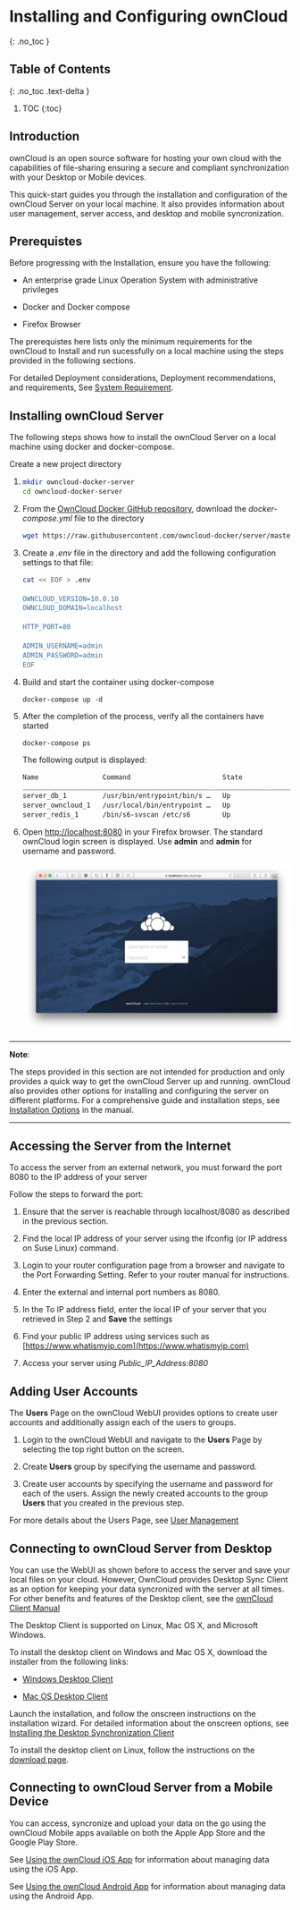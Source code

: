 # Installing and Configuring ownCloud
{: .no_toc }

## Table of Contents
{: .no_toc .text-delta }

1. TOC 
{:toc}


## Introduction

ownCloud is an open source software for hosting your own cloud with the capabilities of file-sharing ensuring a secure and compliant synchronization with your Desktop or Mobile devices. 

This quick-start guides you through the installation and configuration of the ownCloud Server on your local machine. It also provides information about user management, server access, and desktop and mobile syncronization.  

## Prerequistes

Before progressing with the Installation, ensure you have the following:

- An enterprise grade Linux Operation System with administrative privileges

- Docker and Docker compose

- Firefox Browser

The prerequistes here lists only the minimum requirements for the ownCloud to Install and run sucessfully on a local machine using the steps provided in the following sections. 

For detailed Deployment considerations, Deployment recommendations, and requirements, See [System Requirement](https://doc.owncloud.org/server/10.1/admin_manual/installation/system_requirements.html).

## Installing ownCloud Server

The following steps shows how to install the ownCloud Server on a local machine using docker and docker-compose.

Create a new project directory

1. ```bash
   mkdir owncloud-docker-server
   cd owncloud-docker-server
   ```

2. From the [OwnCloud Docker GitHub repository](https://github.com/owncloud-docker/server.git), download the *docker-compose.yml* file to the directory
   
   ```bash
   wget https://raw.githubusercontent.com/owncloud-docker/server/master/docker-compose.yml
   ```

3. Create a *.env* file in the directory and add the following configuration settings to that file:
   
   ```bash
   cat << EOF > .env
   
   OWNCLOUD_VERSION=10.0.10
   OWNCLOUD_DOMAIN=localhost
   
   HTTP_PORT=80
   
   ADMIN_USERNAME=admin
   ADMIN_PASSWORD=admin
   EOF
   ```

4. Build and start the container using docker-compose
   
   ```docker
   docker-compose up -d
   ```

5. After the completion of the process, verify all the containers have started
   
   ```docker
   docker-compose ps
   ```
   
   The following output is displayed:
   
   ```bash
   Name                Command                       State             Ports
   __________________________________________________________________________________________
   server_db_1         /usr/bin/entrypoint/bin/s …   Up                3306/tcp
   server_owncloud_1   /usr/local/bin/entrypoint …   Up                0.0.0.0:8080->8080/tcp
   server_redis_1      /bin/s6-svscan /etc/s6        Up                6379/tcp
   ```

6. Open [http://localhost:8080](http://localhost:8080/) in your Firefox browser. The standard ownCloud login screen is displayed. Use **admin** and **admin** for username and password.
   
   ![owncloud-ui-login](owncloud-ui-login.png) 

---

**Note**:

The steps provided in this section are not intended for production and only provides a quick way to get the ownCloud Server up and running. ownCloud also provides other options for installing and configuring the server on different platforms. For a comprehensive guide and installation steps, see [Installation Options](https://doc.owncloud.org/server/10.1/admin_manual/installation/) in the manual.

---

## Accessing the Server from the Internet

To access the server from an external network, you must forward the port 8080 to the IP address of your server

Follow the steps to forward the port:

1. Ensure that the server is reachable through localhost/8080 as described in the previous section. 

2. Find the local IP address of your server using the ifconfig (or IP address on Suse Linux) command.

3. Login to your router configuration page from a browser and navigate to the Port Forwarding Setting. Refer to your router manual for instructions.

4. Enter the external and internal port numbers as 8080.

5. In the To IP address field, enter the local IP of your server that you retrieved in Step 2 and **Save** the settings

6. Find your public IP address using services such as [https://www.whatismyip.com](https://www.whatismyip.com)

7. Access your server using *Public_IP_Address:8080*

## Adding User Accounts

The **Users** Page on the ownCloud WebUI provides options to create user accounts and additionally assign each of the users to groups.

1. Login to the ownCloud WebUI and navigate to the **Users** Page by selecting the top right button on the screen.

2. Create **Users** group by specifying the username and password.

3. Create user accounts by specifying the username and password for each of the users. Assign the newly created accounts to the group **Users** that you created in the previous step.

For more details about the Users Page, see [User Management](https://doc.owncloud.org/server/9.0/admin_manual/configuration_user/user_configuration.html#creating-a-new-user)

## Connecting to ownCloud Server from Desktop

You can use the WebUI as shown before to access the server and save your local files on your cloud. However, OwnCloud provides Desktop Sync Client as an option for keeping your data syncronized with the server at all times. For other benefits and features of the Desktop client, see the [ownCloud Client Manual](https://doc.owncloud.org/desktop/2.1/introduction.html)

The Desktop Client is supported on Linux, Mac OS X, and Microsoft Windows. 

To install the desktop client on Windows and Mac OS X, download the installer from the following links:

* [Windows Desktop Client](https://download.owncloud.com/desktop/stable/ownCloud-2.5.4.11654.11466.msi)

* [Mac OS Desktop Client](https://download.owncloud.com/desktop/stable/ownCloud-2.5.4.11456.pkg)

Launch the installation, and follow the onscreen instructions on the installation wizard. For detailed information about the onscreen options, see [Installing the Desktop Synchronization Client](https://doc.owncloud.org/desktop/2.1/installing.html)

To install the desktop client on Linux, follow the instructions on the [download page](https://software.opensuse.org/download/package?project=isv:ownCloud:desktop&package=owncloud-client).

## Connecting to ownCloud Server from a Mobile Device

You can access, syncronize and upload your data on the go using the ownCloud Mobile apps available on both the Apple App Store and the Google Play Store.

See [Using the ownCloud iOS App](https://doc.owncloud.org/ios/) for information about managing data using the iOS App.

See [Using the ownCloud Android App](https://doc.owncloud.org/android/) for information about managing data using the Android App.
